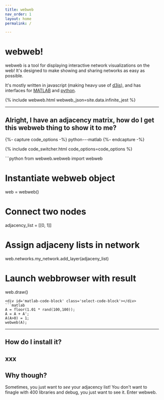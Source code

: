 ```yaml
---
title: webweb
nav_order: 1
layout: home
permalink: /

---
```

# webweb!

webweb is a tool for displaying interactive network visualizations on the web! It's designed to make showing and sharing networks as easy as possible.

It's mostly written in javascript (making heavy use of [d3js](d3js.org)), and has interfaces for [MATLAB](http://danlarremore.com/webweb/) and [python](https://github.com/hneutr/webweb).

{% include webweb.html webweb_json=site.data.infinite_jest %}

---

## Alright, I have an adjacency matrix, how do I get this webweb thing to show it to me?

<p></p>

{%- capture code_options -%}
python---matlab
{%- endcapture -%}

{% include code_switcher.html code_options=code_options %}

<div id='python-code-block' class='select-code-block select-code-block-visible'></div>
```python
from webweb.webweb import webweb

# Instantiate webweb object
web = webweb()

# Connect two nodes
adjacency_list = [[0, 1]]

# Assign adjaceny lists in network
web.networks.my_network.add_layer(adjaceny_list)

# Launch webbrowser with result
web.draw()
```
<div id='matlab-code-block' class='select-code-block'></div>
```matlab
A = floor(1.01 * rand(100,100)); 
A = A + A'; 
A(A>0) = 1;
webweb(A);
```

---

## How do I install it?

xxx
---

## Why though?
Sometimes, you just want to _see_ your adjacency list! You don't want to finagle with 400 libraries and debug, you just want to see it. Enter webweb.

